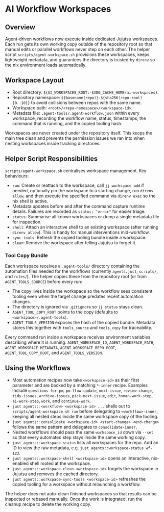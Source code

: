 # AI Workflow Workspaces

## Overview

Agent-driven workflows now execute inside dedicated Jujutsu workspaces. Each run gets
its own working copy outside of the repository root so that manual edits or parallel
workflows never step on each other. The helper script `scripts/agent-workspace.sh`
provisions these workspaces, keeps lightweight metadata, and guarantees the directory
is trusted by `direnv` so the nix environment loads automatically.

## Workspace Layout

- Root directory: `${AI_WORKSPACES_ROOT:-$XDG_CACHE_HOME/ai-workspaces}`.
- Repository namespace: `${basename(repo)}-${sha256(repo-root)[0..10]}` to avoid
  collisions between repos with the same name.
- Workspace path: `<root>/<repo-namespace>/<workspace-id>`.
- Metadata file: `.agent-tools/.agent-workflow.json` within every workspace, recording the workflow
  name, status, timestamps, the command that is running, and the copied tooling hash.

Workspaces are never created under the repository itself. This keeps the main tree
clean and prevents the permission issues we ran into when nesting workspaces inside
tracking directories.

## Helper Script Responsibilities

`scripts/agent-workspace.sh` centralises workspace management. Key behaviours:

- `run`: Create or reattach to the workspace, call `jj workspace add` if needed,
  optionally pin the workspace to a starting change, run `direnv allow`, and then
  execute the specified command via `direnv exec` so the nix shell is active.
- Metadata updates before and after the command capture runtime details. Failures are
  recorded as `status: "error"` for easier triage.
- `status`: Summarise all known workspaces or dump a single metadata file for inspection.
- `shell`: Attach an interactive shell to an existing workspace (after running
  `direnv allow`). This is handy for manual interventions mid-workflow.
- `sync-tools`: Refresh the copied tooling bundle inside a workspace.
- `clean`: Remove the workspace after telling Jujutsu to forget it.

### Tool Copy Bundle

Each workspace receives a `.agent-tools/` directory containing the automation files
needed for the workflows (currently `agents.just`, `scripts/`, and `rules/`). The helper
copies these from the repository root (or from `AGENT_TOOLS_SOURCE`) before every run:

- The copy lives inside the workspace so the workflow sees consistent tooling even when
  the target change predates recent automation changes.
- The directory is ignored via `.gitignore` so `jj status` stays clean.
- `AGENT_TOOL_COPY_ROOT` points to the copy (defaults to `<workspace>/.agent-tools`).
- `AGENT_TOOLS_VERSION` exposes the hash of the copied bundle. Metadata stores this
  together with `tools_source` and `tools_copy` for traceability.

Every command run inside a workspace receives environment variables describing where it
is running: `AGENT_WORKSPACE_ID`, `AGENT_WORKSPACE_PATH`, `AGENT_WORKSPACE_METADATA`,
`AGENT_WORKSPACE_REPO_ROOT`, `AGENT_TOOL_COPY_ROOT`, and `AGENT_TOOLS_VERSION`.

## Using the Workflows

- Most automation recipes now take `<workspace-id>` as their first parameter and are
  backed by a matching `*-inner` recipe. Examples include
  `questions-for-pm`, `pm-flow-update`, `next-issue`, `review-change`, `tidy-issues`,
  `archive-issues`, `pick-next-issue`, `edit`, `human-work-step`, `ai-work-step`,
  `work`, and `continue-work`.
- `just agents::<workflow> <workspace-id> ...` shells out to
  `scripts/agent-workspace.sh run` before delegating to `<workflow>-inner`, keeping all
  nested steps inside the same workspace copy of the tooling.
- `just agents::consolidate <workspace-id> <start-change> <end-change>` follows the
  same pattern and delegates to `consolidate-inner`.
- Nested workflows should pass the same `workspace_id` down via `--set` so that every
  automated step stays inside the same working copy.
- `just agents::workspace-status` lists all workspaces for the repo. Add an ID to view
  the raw metadata, e.g. `just agents::workspace-status wf-123`.
- `just agents::workspace-shell <workspace-id>` opens an interactive, nix-enabled shell
  rooted at the workspace.
- `just agents::workspace-clean <workspace-id>` forgets the workspace in Jujutsu and
  removes the cached directory.
- `just agents::workspace-sync-tools <workspace-id>` refreshes the copied tooling for a
  workspace without relaunching a workflow.

The helper does not auto-clean finished workspaces so that results can be inspected or
rebased manually. Once the work is integrated, run the cleanup recipe to delete the
working copy.
